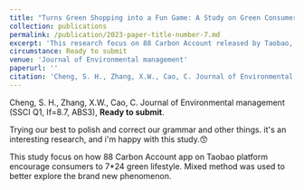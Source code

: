 ```yaml
---
title: "Turns Green Shopping into a Fun Game: A Study on Green Consumer Behavior on Taobao Platform with 88 Carbon Account."
collection: publications
permalink: /publication/2023-paper-title-number-7.md
excerpt: 'This research focus on 88 Carbon Account released by Taobao, encouraging consumers to green consumption. Mixed method was used to better explore the brand new phenomenon.This study adopts gamification affordance theory to investigate the factors that affect consumer willingness to purchase green products using the 88 Carbon Account system from both a technical and psychological perspective. '
circumstance: Ready to submit
venue: 'Journal of Environmental management'
paperurl: ''
citation: 'Cheng, S. H., Zhang, X.W., Cao, C. Journal of Environmental management (SSCI Q1, If=8.7, ABS3), Ready to submit.'
---
```


Cheng, S. H., Zhang, X.W., Cao, C. Journal of Environmental management (SSCI Q1, If=8.7, ABS3), **Ready to submit**.

Trying our best to polish and correct our grammar and other things. it's an interesting research, and i'm happy with this study.😙

This study focus on how 88 Carbon Account app on Taobao platform encourage consumers to 7*24 green lifestyle. Mixed method was used to better explore the brand new phenomenon.

